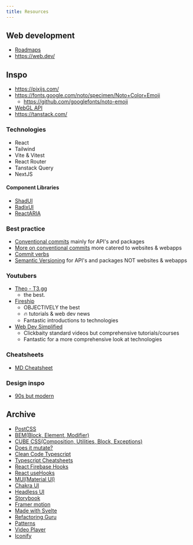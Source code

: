 ```yaml
---
title: Resources
---
```


## Web development

- [Roadmaps](https://roadmap.sh/)
- <https://web.dev/>

## Inspo

- <https://pixijs.com/>
- <https://fonts.google.com/noto/specimen/Noto+Color+Emoji>
  - <https://github.com/googlefonts/noto-emoji>
- [WebGL API](https://developer.mozilla.org/en-US/docs/Web/API/WebGL_API)
- <https://tanstack.com/>

### Technologies

- React
- Tailwind
- Vite & Vitest
- React Router
- Tanstack Query
- NextJS

#### Component Libraries

- [ShadUI](https://ui.shadcn.com/)
- [RadixUI](https://www.radix-ui.com/)
- [ReactARIA](https://react-spectrum.adobe.com/react-aria/index.html)

### Best practice

- [Conventional commits](https://www.conventionalcommits.org/en/v1.0.0/) mainly for API's and packages
- [More on conventional commits](https://gist.github.com/qoomon/5dfcdf8eec66a051ecd85625518cfd13) more catered to websites & webapps
- [Commit verbs](https://github.com/knowbl/git-commit-message)
- [Semantic Versioning](https://semver.org/) for API's and packages NOT websites & webapps

### Youtubers

- [Theo - T3.gg](https://www.youtube.com/@t3dotgg)
  - the best.
- [Fireship](https://www.youtube.com/@Fireship)
  - OBJECTIVELY the best
  - 🔥 tutorials & web dev news
  - Fantastic introductions to technologies
- [Web Dev Simplified](https://www.youtube.com/@WebDevSimplified)
  - Clickbaity standard videos but comprehensive tutorials/courses
  - Fantastic for a more comprehensive look at technologies

### Cheatsheets

- [MD Cheatsheet](https://www.markdownguide.org/cheat-sheet/)

### Design inspo

- [90s but modern](https://joelgc.com/)

## Archive

- [PostCSS](https://postcss.org/)
- [BEM(Block, Element, Modifier)](http://getbem.com/)
- [CUBE CSS(Composition, Utilities, Block, Exceptions)](https://cube.fyi/)
- [Does it mutate?](https://doesitmutate.xyz/)
- [Clean Code Typescript](https://github.com/labs42io/clean-code-typescript)
- [Typescript Cheatsheets](https://github.com/typescript-cheatsheets/react)
- [React Firebase Hooks](https://github.com/CSFrequency/react-firebase-hooks)
- [React useHooks](https://usehooks.com/)
- [MUI(Material UI)](https://mui.com/)
- [Chakra UI](https://chakra-ui.com/)
- [Headless UI](https://headlessui.dev/)
- [Storybook](https://storybook.js.org/)
- [Framer motion](https://www.framer.com/motion/)
- [Made with Svelte](https://madewithsvelte.com/)
- [Refactoring Guru](https://refactoring.guru/)
- [Patterns](https://www.patterns.dev/)
- [Video Player](https://videojs.com/)
- [Iconify](https://iconify.design/)
